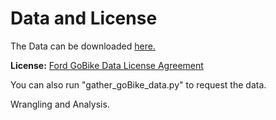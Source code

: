 # Data and License

The Data can be downloaded <a href= https://www.fordgobike.com/system-data>here.</a>

**License:** <a href = https://assets.fordgobike.com/data-license-agreement.html>Ford GoBike Data License Agreement</a>

You can also run "gather_goBike_data.py" to request the data.

Wrangling and Analysis. 
